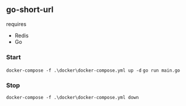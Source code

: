 ## go-short-url

requires
- Redis
- Go

### Start
`docker-compose -f .\docker\docker-compose.yml up -d`
`go run main.go`

### Stop
`docker-compose -f .\docker\docker-compose.yml down`

